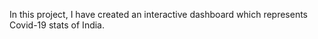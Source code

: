 In this project, I have created an interactive dashboard which represents Covid-19 stats of India. 
